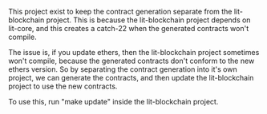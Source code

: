 This project exist to keep the contract generation separate from the lit-blockchain project. This is because the lit-blockchain project depends on lit-core, and this creates a catch-22 when the generated contracts won't compile.

The issue is, if you update ethers, then the lit-blockchain project sometimes won't compile, because the generated contracts don't conform to the new ethers version. So by separating the contract generation into it's own project, we can generate the contracts, and then update the lit-blockchain project to use the new contracts.

To use this, run "make update" inside the lit-blockchain project.

